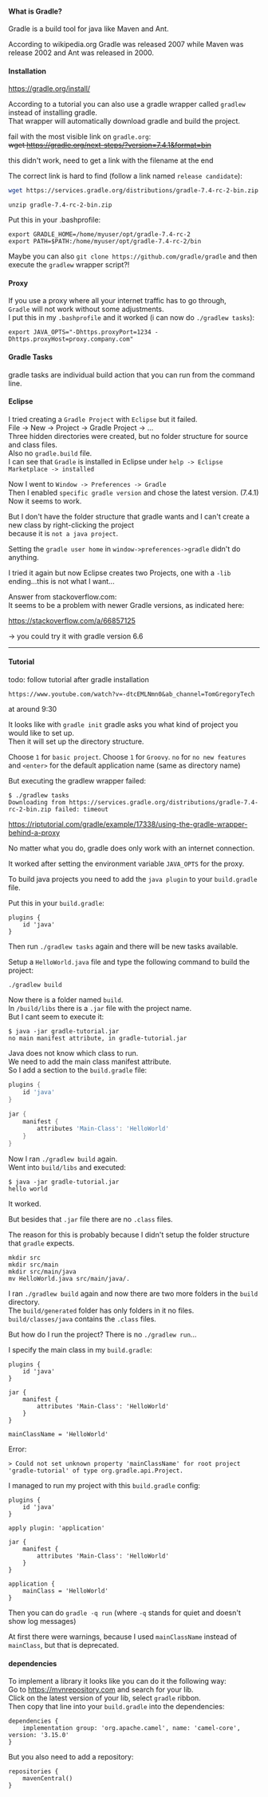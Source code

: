 #### What is Gradle?

Gradle is a build tool for java like Maven and Ant.

According to wikipedia.org Gradle was released 2007 while Maven was release 2002 and Ant was released in 2000.

#### Installation

https://gradle.org/install/

According to a tutorial you can also use a gradle wrapper called `gradlew` instead of installing gradle.\
That wrapper will automatically download gradle and build the project.

fail with the most visible link on `gradle.org`:\
~~wget https://gradle.org/next-steps/?version=7.4.1&format=bin~~

this didn't work, need to get a link with the filename at the end

The correct link is hard to find (follow a link named `release candidate`):
```bash
wget https://services.gradle.org/distributions/gradle-7.4-rc-2-bin.zip
```

```
unzip gradle-7.4-rc-2-bin.zip
```

Put this in your .bashprofile:
```
export GRADLE_HOME=/home/myuser/opt/gradle-7.4-rc-2
export PATH=$PATH:/home/myuser/opt/gradle-7.4-rc-2/bin
```

Maybe you can also `git clone https://github.com/gradle/gradle` and then execute the `gradlew` wrapper script?!

#### Proxy

If you use a proxy where all your internet traffic has to go through,\
`Gradle` will not work without some adjustments.\
I put this in my `.bashprofile` and it worked (i can now do `./gradlew tasks`):
```
export JAVA_OPTS="-Dhttps.proxyPort=1234 -Dhttps.proxyHost=proxy.company.com"
```

#### Gradle Tasks

gradle tasks are individual build action that you can run from the command line.

#### Eclipse

I tried creating a `Gradle Project` with `Eclipse` but it failed.\
File -> New -> Project -> Gradle Project -> ...\
Three hidden directories were created, but no folder structure for source and class files.\
Also no `gradle.build` file.\
I can see that `Gradle` is installed in Eclipse under `help -> Eclipse Marketplace -> installed`

Now I went to `Window -> Preferences -> Gradle`\
Then I enabled `specific gradle version` and chose the latest version. (7.4.1)\
Now it seems to work.

But I don't have the folder structure that gradle wants and I can't create a new class by right-clicking the project\
because it is `not a java project`.

Setting the `gradle user home` in `window->preferences->gradle` didn't do anything.

I tried it again but now Eclipse creates two Projects, one with a `-lib` ending...this is not what I want...

Answer from stackoverflow.com:\
It seems to be a problem with newer Gradle versions, as indicated here:

https://stackoverflow.com/a/66857125

-> you could try it with gradle version 6.6


***
#### Tutorial

todo: follow tutorial after gradle installation
```
https://www.youtube.com/watch?v=-dtcEMLNmn0&ab_channel=TomGregoryTech
```
at around 9:30

It looks like with `gradle init` gradle asks you what kind of project you would like to set up.\
Then it will set up the directory structure.

Choose `1` for `basic project`.
Choose `1` for `Groovy`.
`no` for `no new features`
and `<enter>` for the default application name (same as directory name)

But executing the gradlew wrapper failed:
```
$ ./gradlew tasks
Downloading from https://services.gradle.org/distributions/gradle-7.4-rc-2-bin.zip failed: timeout
```

https://riptutorial.com/gradle/example/17338/using-the-gradle-wrapper-behind-a-proxy

No matter what you do, gradle does only work with an internet connection.

It worked after setting the environment variable `JAVA_OPTS` for the proxy.

To build java projects you need to add the `java plugin` to your `build.gradle` file.

Put this in your `build.gradle`:
```
plugins {
    id 'java'
}
```
Then run `./gradlew tasks` again and there will be new tasks available.

Setup a `HelloWorld.java` file and type the following command to build the project:
```
./gradlew build
```
Now there is a folder named `build`.\
In `/build/libs` there is a `.jar` file with the project name.\
But I cant seem to execute it:
```
$ java -jar gradle-tutorial.jar
no main manifest attribute, in gradle-tutorial.jar
```
Java does not know which class to run.\
We need to add the main class manifest attribute.\
So I add a section to the `build.gradle` file:
``` Groovy
plugins {
    id 'java'
}

jar {
    manifest {
        attributes 'Main-Class': 'HelloWorld'
    }
}
```
Now I ran `./gradlew build` again.\
Went into `build/libs` and executed:
```
$ java -jar gradle-tutorial.jar
hello world
```
It worked.

But besides that `.jar` file there are no `.class` files.

The reason for this is probably because I didn't setup the folder structure that `gradle` expects.

```
mkdir src
mkdir src/main
mkdir src/main/java
mv HelloWorld.java src/main/java/.
```
I ran `./gradlew build` again and now there are two more folders in the `build` directory.\
The `build/generated` folder has only folders in it no files.\
`build/classes/java` contains the `.class` files.

But how do I run the project? There is no `./gradlew run`...

I specify the main class in my `build.gradle`:
```
plugins {
    id 'java'
}

jar {
    manifest {
        attributes 'Main-Class': 'HelloWorld'
    }
}

mainClassName = 'HelloWorld'
```
Error:
```
> Could not set unknown property 'mainClassName' for root project 'gradle-tutorial' of type org.gradle.api.Project.
```

I managed to run my project with this `build.gradle` config:
```
plugins {
    id 'java'
}

apply plugin: 'application'

jar {
    manifest {
        attributes 'Main-Class': 'HelloWorld'
    }
}

application {
    mainClass = 'HelloWorld'
}
```

Then you can do `gradle -q run` (where `-q` stands for quiet and doesn't show log messages)

At first there were warnings, because I used `mainClassName` instead of `mainClass`, but that is deprecated.

#### dependencies
To implement a library it looks like you can do it the following way:\
Go to https://mvnrepository.com and search for your lib.\
Click on the latest version of your lib, select `gradle` ribbon.\
Then copy that line into your `build.gradle` into the dependencies:
```
dependencies {
    implementation group: 'org.apache.camel', name: 'camel-core', version: '3.15.0'
}
```
But you also need to add a repository:
```
repositories {
    mavenCentral()
}
```


